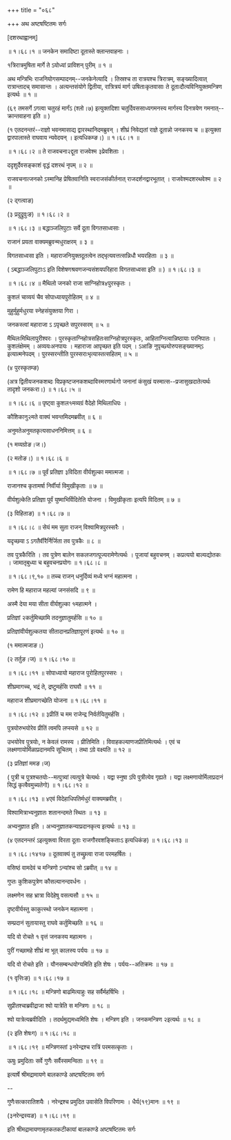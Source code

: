 +++
title = "०६८"

+++
अथ अष्टषष्टितमः सर्गः  

\[दशरथाह्वानम्\]  

 ॥ १।६८।१ ॥ जनकेन समादिष्टा दूतास्ते क्लान्तवाहनाः ।  

१त्रिरात्रमुषिता मार्गे ते ऽयोध्यां प्राविशन् पुरीम्  ॥  १  ॥   

अथ मन्त्रिभिः राजनियोगसम्पादनम्--जनकेनेत्यादि । तिस्रश्च ता रात्रयश्च त्रिरात्रम्, सङ्ख्यादित्वात् रात्रान्तादच् समासान्तः । अत्यन्तसंयोगे द्वितीया, रात्रित्रयं मार्ग उषिताःकृतवासाः ते दूताःदौत्यविनियुक्तमन्त्रिण इत्यर्थः  ॥  १  ॥   

(६९ तमसर्गे ऽगत्वा चतुरहं मार्गंऽ (श्लो।७) इत्युक्तदिशा चतुर्दिवससाध्यगमनस्य मार्गस्य दिनत्रयेण गमनात्--क्रान्तवाहना इति  ॥ )  

(१ एतदनन्तरं--राज्ञो भवनमासाद्य द्वारस्थानिदमब्रुवन् । शीघ्रं निवेद्यतां राज्ञे दूतान्नो जनकस्य च  ॥  इत्युक्ता द्वारपालास्ते राघवाय न्यवेदयन् । इत्यधिकम्ङ।) ॥ १।६८।१ ॥   

 ॥ १।६८।२ ॥ ते राजवचना२द्दूता राजवेश्म ३प्रेवशिताः ।  

ददृशुर्देवसङ्काशं वृद्धं दशरथं नृपम्  ॥  २  ॥   

राजवचनात्जनको ऽस्मानिह प्रेषितवानिति स्वराजसंकीर्तनात् राजदर्शनद्वारभूतात् । राजवेश्मदशरथवेश्म  ॥  २  ॥   

(२ द्गत्वाङ)  

(३ प्रदुद्रुवुःङ) ॥ १।६८।२ ॥   

 ॥ १।६८।३ ॥ बद्धाञ्जलिपुटाः सर्वे दूता विगतसाध्वसाः ।  

राजानं प्रयता वाक्यमब्रुवन्मधुराक्षरम्  ॥  ३  ॥   

विगतसाध्वसा इति । महाराजनियुक्तदूतत्वेन तद्भृत्यवत्तत्सन्निधौ भयरहिताः  ॥  ३  ॥   

( ऽबद्धाञ्जलिपुटाःऽ इति विशेषणश्रवणजन्यसंशयपरिहारा विगतसाध्वसा इति  ॥ ) ॥ १।६८।३ ॥   

 ॥ १।६८।४ ॥ मैथिलो जनको राजा साग्निहोत्र४पुरस्कृतः ।  

कुशलं चाव्ययं चैव सोपाध्यायपुरोहितम्  ॥  ४  ॥   

मुहुर्मुहुर्मधुरया स्नेहसंयुक्तया गिरा ।  

जनकस्त्वां महाराजा ऽ ऽपृच्छते सपुरस्सरम्  ॥  ५  ॥   

मैथिलःमिथिलापुरीश्वरः । पुरस्कृताग्निहोत्रसहितःसाग्निहोत्रपुरस्कृतः, आहिताग्नित्वान्निष्ठायाः परनिपातः । कुशलंक्षेमम् । अव्ययःअनपायः । महाराजा आपृच्छत इति पदम् । ऽआङि नुपृच्छ्योरुपसङ्ख्यानम्ऽ इत्यात्मनेपदम् । पुरस्सरन्तीति पुरस्सराःभृत्यास्तत्सहितम्  ॥  ५  ॥   

(४ पुरस्कृतम्ङ)  

(अत्र द्वितीयजनकशब्दः विप्रकृष्टजनकशब्दाविस्मरणार्थःगो जनानां कंसुखं यस्मात्स--प्रजासुखदातेत्यर्थः तादृशो जनकःरा।) ॥ १।६८।५ ॥   

 ॥ १।६८।६ ॥ पृष्ट्वा कुशल१मव्यग्रं वैदेहो मिथिलाधिपः ।  

कौशिकानु२मते वाक्यं भवन्तमिदमब्रवीत्  ॥  ६  ॥   

अनुमतेअनुमतकृत्यसाधननिमित्तम्  ॥  ६  ॥   

(१ मव्यग्रोङ।ज।)  

(२ मतोङ।) ॥ १।६८।६ ॥   

 ॥ १।६८।७ ॥ पूर्वं प्रतिज्ञा ३विदिता वीर्यशुल्का ममात्मजा ।  

राजानश्च कृतामर्षा निर्वीर्या विमुखीकृताः  ॥  ७  ॥   

वीर्यशुल्केति प्रतिज्ञा पूर्वं युष्माभिर्विदितेति योजना । विमुखीकृताः इत्यपि विदितम्  ॥  ७  ॥   

(३ विहिताङ) ॥ १।६८।७ ॥   

 ॥ १।६८।८ ॥ सेयं मम सुता राजन् विश्वामित्रपुरस्सरैः ।  

यदृच्छया ऽ ऽगतैर्वीरैर्निर्जिता तव पुत्रकैः  ॥  ८  ॥   

तव पुत्रकैरिति । तव पुत्रेण बालेन सकलजगत्पूज्यरामेणेत्यर्थः । पूजायां बहुवचनम् । कप्रत्ययो बाल्यद्योतकः । जामातृबुध्या च बहुवचनप्रयोगः ॥ १।६८।८ ॥   

 ॥ १।६८।९,१० ॥ तच्च राजन् धनुर्दिव्यं मध्ये भग्नं महात्मना ।  

रामेण हि महाराज महल्यां जनसंसदि  ॥  ९  ॥   

अस्मै देया मया सीता वीर्यशुल्का १महात्मने ।  

प्रतिज्ञां २कर्तुमिच्छामि तदनुज्ञातुमर्हसि  ॥  १०  ॥   

प्रतिज्ञांवीर्यशुल्कतया सीतादानप्रतिज्ञापूरणं इत्यर्थः  ॥  १०  ॥   

(१ ममात्मजाङ।)  

(२ तर्तुङ।ज) ॥ १।६८।१० ॥   

 ॥ १।६८।११ ॥ सोपाध्यायो महाराज पुरोहितपुरस्सरः ।  

शीघ्रमागच्च, भद्रं ते, द्रष्टुमर्हसि राघवौ  ॥  ११  ॥   

महाराज शीघ्रमागच्छेति योजना ॥ १।६८।११ ॥   

 ॥ १।६८।१२ ॥ ३प्रीतिं च मम राजेन्द्र निर्वर्तयितुमर्हसि ।  

पुत्रयोरुभयोरेव प्रीतिं त्वमपि लप्स्यसे  ॥  १२  ॥   

उभयोरेव पुत्रयोः, न केवलं रामस्य । प्रीतिमिति । विवाहकल्याणजप्रीतिमित्यर्थः । एवं च लक्ष्मणायोर्मिळाप्रदानमपि सूचितम् । तथा ऽग्रे वक्ष्यति  ॥  १२  ॥   

(३ प्रतिज्ञां ममङ।ज)  

( पुत्री च पुत्रश्चतयोः--मत्पुत्र्यां त्यत्पुत्रे चेत्यर्थः । यद्वा स्नुषा ऽपि पुत्रीत्येव गृह्यते । यद्वा लक्ष्मणायोर्मिलाप्रदानं सिद्धं कृत्वैवमुच्यतेगो) ॥ १।६८।१२ ॥   

 ॥ १।६८।१३ ॥ ४एवं विदेहाधिपतिर्मधुरं वाक्यमब्रवीत् ।  

विश्वामित्राभ्यनुज्ञातः शतानन्दमते स्थितः  ॥  १३  ॥   

अभ्यनुज्ञात इति । अभ्यनुज्ञातकन्याप्रदानकृत्य इत्यर्थः  ॥  १३  ॥   

(४ एतदनन्तरं ऽइत्युक्त्वा विरता दूताः राजगौरवशङ्किताःऽ इत्यधिकंङ) ॥ १।६८।१३ ॥   

 ॥ १।६८।१४१७ ॥ दूतवाक्यं तु तच्छ्रुत्वा राजा परमहर्षितः ।  

वसिष्ठं वामदेवं च मन्त्रिणो ऽन्यांश्च सो ऽब्रवीत्  ॥  १४  ॥   

गुप्तः कुशिकपुत्रेण कौसल्यानन्दवर्धनः ।  

लक्ष्मणेन सह भ्रात्रा विदेहेषु वसत्यसौ  ॥  १५  ॥   

दृष्टवीर्यस्तु काकुत्स्थो जनकेन महात्मना ।  

सम्प्रदानं सुतायास्तु राघवे कर्तुमिच्छति  ॥  १६  ॥   

यदि वो रोचते १ वृत्तं जनकस्य महात्मनः ।  

पुरीं गच्छामहे शीघ्रं मा भूत् कालस्य पर्ययः  ॥  १७  ॥   

यदि वो रोचते इति । यौनसम्बन्धयोग्यमिति इति शेषः । पर्ययः--अतिक्रमः  ॥  १७  ॥   

(१ वृत्तिःङ) ॥ १।६८।१७ ॥   

 ॥ १।६८।१८ ॥ मन्त्रिणो बाढमित्याहुः सह सर्वैर्महर्षिभिः ।  

सुप्रीतश्चाब्रवीद्राजा श्वो यात्रेति स मन्त्रिणः  ॥  १८  ॥   

श्वो यात्रेत्यब्रवीदिति । तदर्थमुद्यमध्वमिति शेषः । मन्त्रिण इति । जनकमन्त्रिण २इत्यर्थः  ॥  १८  ॥   

(२ इति शेषःग) ॥ १।६८।१८ ॥   

 ॥ १।६८।१९ ॥ मन्त्रिणस्तां ३नरेन्द्रश्च रात्रिं परमसत्कृताः ।  

ऊषुः प्रमुदिताः सर्वे गुणैः सर्वैस्समन्विताः  ॥  १९  ॥   

इत्यार्षे श्रीमद्रामायणे बालकाण्डे अष्टषष्टितमः सर्गः  

--  

गुणैःसत्कारातिशयैः । नरेन्द्रश्च प्रमुदित उवासेति विपरिणामः । धैर्य(१९)मानः  ॥  १९  ॥   

(३नरेन्द्रस्यङ) ॥ १।६८।१९ ॥   

इति श्रीमद्रामायणामृतकतकटीकायां बालकाण्डे अष्टषष्टितमः सर्गः  

  

